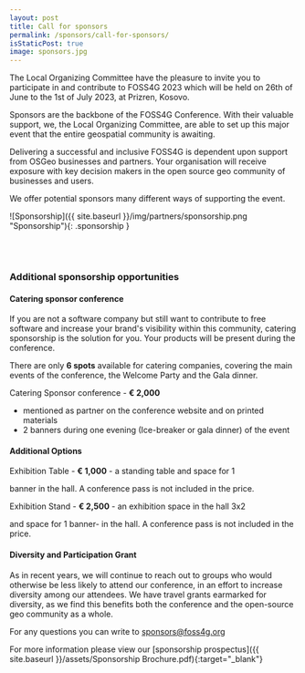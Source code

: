 ```yaml
---
layout: post
title: Call for sponsors
permalink: /sponsors/call-for-sponsors/
isStaticPost: true
image: sponsors.jpg
---
```


The Local Organizing Committee have the pleasure to invite you to participate in and contribute to FOSS4G 2023 which will be held on 26th of June to the 1st of July 2023, at Prizren, Kosovo.

Sponsors are the backbone of the FOSS4G Conference. With their valuable support, we, the Local Organizing Committee, are able to set up this major event that the entire geospatial community is awaiting.

Delivering a successful and inclusive FOSS4G is dependent upon support from OSGeo businesses and partners. Your organisation will receive exposure with key decision makers in the open source geo community of businesses and users.

We offer potential sponsors many different ways of supporting the event.

![Sponsorship]({{ site.baseurl }}/img/partners/sponsorship.png "Sponsorship"){: .sponsorship }

<br><br>

### Additional sponsorship opportunities

#### Catering sponsor conference

If you are not a software company but still want to contribute to free software and increase your brand's visibility within this community, catering sponsorship is the solution for you. Your products will be present during the conference.

There are only **6 spots** available for catering companies, covering the main events of the conference, the Welcome Party and the Gala dinner.

Catering Sponsor conference - **€ 2,000**

- mentioned as partner on the conference website and on printed materials
- 2 banners during one evening (Ice-breaker or gala dinner) of the event

#### Additional Options

Exhibition Table - **€ 1,000** - a standing table and space for 1

banner in the hall. A conference pass is not included in the price.

Exhibition Stand - **€ 2,500** - an exhibition space in the hall 3x2

and space for 1 banner- in the hall. A conference pass is not included in the price.

#### Diversity and Participation Grant

As in recent years, we will continue to reach out to groups who would otherwise be less likely to attend our conference, in an effort to increase diversity among our attendees. We have travel grants earmarked for diversity, as we find this benefits both the conference and the open-source geo community as a whole.

For any questions you can write to [sponsors@foss4g.org](mailto:sponsors@foss4g.org)

For more information please view our [sponsorship prospectus]({{ site.baseurl }}/assets/Sponsorship Brochure.pdf){:target="\_blank"}
